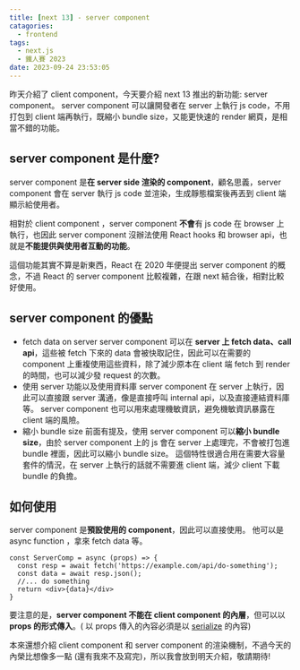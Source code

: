 ```yaml
---
title: [next 13] - server component
catagories:
  - frontend
tags:
  - next.js
  - 鐵人賽 2023
date: 2023-09-24 23:53:05
---
```


昨天介紹了 client component，今天要介紹 next 13 推出的新功能: server component。
server component 可以讓開發者在 server 上執行 js code，不用打包到 client 端再執行，既縮小 bundle size，又能更快速的 render 網頁，是相當不錯的功能。

## server component 是什麼?
server component 是**在 server side 渲染的 component**，顧名思義，server component 會在 server 執行 js code 並渲染，生成靜態檔案後再丟到 client 端顯示給使用者。

相對於 client component ，server component **不會**有 js code 在 browser 上執行，也因此 server component 沒辦法使用 React hooks 和 browser api，也就是**不能提供與使用者互動的功能**。

這個功能其實不算是新東西，React 在 2020 年便提出 server component 的概念，不過 React 的 server component 比較複雜，在跟 next 結合後，相對比較好使用。

## server component 的優點
- fetch data on server
server component 可以在 **server 上 fetch data、call api**，這些被 fetch 下來的 data 會被快取記住，因此可以在需要的 component 上重複使用這些資料，除了減少原本在 client 端 fetch 到 render 的時間，也可以減少發 request 的次數。
- 使用 server 功能以及使用資料庫
server component 在 server 上執行，因此可以直接跟 server 溝通，像是直接呼叫 internal api，以及直接連結資料庫等。
server component 也可以用來處理機敏資訊，避免機敏資訊暴露在 client 端的風險。
- 縮小 bundle size
前面有提及，使用 server component 可以**縮小 bundle size**，由於 server component 上的 js 會在 server 上處理完，不會被打包進 bundle 裡面，因此可以縮小 bundle size。
這個特性很適合用在需要大容量套件的情況，在 server 上執行的話就不需要進 client 端，減少 client 下載 bundle 的負擔。

## 如何使用
server component 是**預設使用的 component**，因此可以直接使用。
他可以是 async function ，拿來 fetch data 等。
```typescript=
const ServerComp = async (props) => {
  const resp = await fetch('https://example.com/api/do-something');
  const data = await resp.json();
  //... do something
  return <div>{data}</div>
}
```
要注意的是，**server component 不能在 client component 的內層**，但可以以**props 的形式傳入**。( 以 props 傳入的內容必須是以 [serialize](https://developer.mozilla.org/en-US/docs/Glossary/Serialization) 的內容)

本來還想介紹 client component 和 server component 的渲染機制，不過今天的內榮比想像多一點 (還有我來不及寫完)，所以我會放到明天介紹，敬請期待!